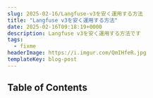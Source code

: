 ```yaml
---
slug: 2025-02-16/Langfuse-v3を安く運用する方法
title: "Langfuse v3を安く運用する方法"
date: 2025-02-16T09:18:19+0000
description: Langfuse v3を安く運用する方法です
tags:
  - fixme
headerImage: https://i.imgur.com/QmIHfeR.jpg
templateKey: blog-post
---
```


## Table of Contents

```toc

```
